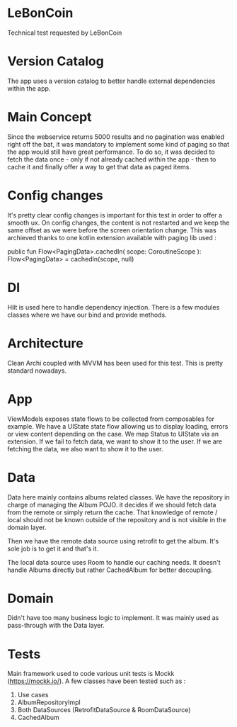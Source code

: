 # LeBonCoin
Technical test requested by LeBonCoin

# Version Catalog
The app uses a version catalog to better handle external dependencies within the app. 

# Main Concept
Since the webservice returns 5000 results and no pagination was enabled right off the bat, it was mandatory to implement 
some kind of paging so that the app would still have great performance. To do so, it was decided to fetch the data once -
only if not already cached within the app - then to cache it and finally offer a way to get that data as paged items.

# Config changes
It's pretty clear config changes is important for this test in order to offer a smooth ux. On config changes, the content is not restarted 
and we keep the same offset as we were before the screen orientation change. This was archieved thanks to one kotlin extension available with paging lib used : 

public fun <T : Any> Flow<PagingData<T>>.cachedIn(
scope: CoroutineScope
): Flow<PagingData<T>> = cachedIn(scope, null)

# DI
Hilt is used here to handle dependency injection. There is a few modules classes where we have our
bind and provide methods.

# Architecture
Clean Archi coupled with MVVM has been used for this test. This is pretty standard nowadays.

# App
ViewModels exposes state flows to be collected from composables for example. We have a UIState state flow allowing us
to display loading, errors or view content depending on the case. We map Status to UIState via an extension. 
If we fail to fetch data, we want to show it to the user.
If we are fetching the data, we also want to show it to the user.

# Data
Data here mainly contains albums related classes. We have the repository in charge of managing the Album POJO.
it decides if we should fetch data from the remote or simply return the cache. 
That knowledge of remote / local should not be known outside of the repository and is not visible in the domain layer.

Then we have the remote data source using retrofit to get the album. It's sole job is to get it and that's it.

The local data source uses Room to handle our caching needs. It doesn't handle Albums directly but rather CachedAlbum for better decoupling.

# Domain
Didn't have too many business logic to implement. It was mainly used as pass-through with the Data layer.

# Tests
Main framework used to code various unit tests is Mockk (https://mockk.io/). A few classes have been tested such as : 
1. Use cases
2. AlbumRepositoryImpl
3. Both DataSources (RetrofitDataSource & RoomDataSource)
4. CachedAlbum
